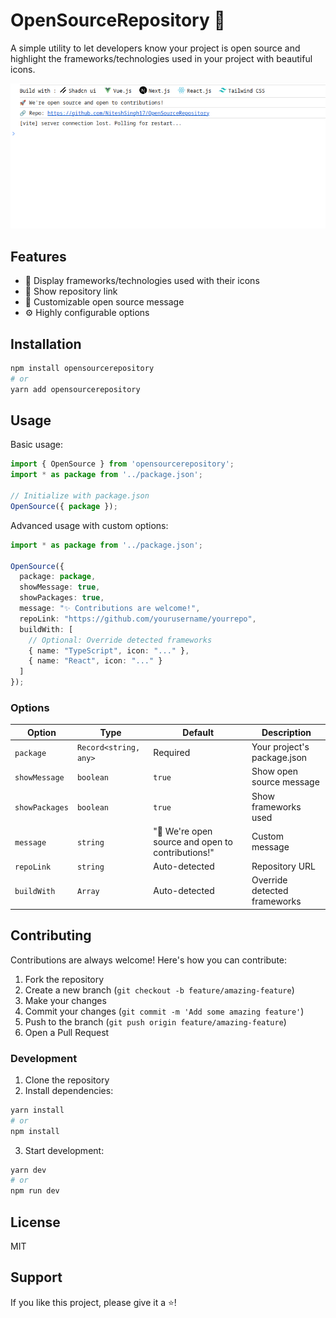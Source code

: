 # OpenSourceRepository 🚀

A simple utility to let developers know your project is open source and highlight the frameworks/technologies used in your project with beautiful icons.

![Preview](assets/preview.png)

## Features

- 🎨 Display frameworks/technologies used with their icons
- 🔗 Show repository link
- 📢 Customizable open source message
- ⚙️ Highly configurable options

## Installation

```bash
npm install opensourcerepository
# or
yarn add opensourcerepository
```

## Usage

Basic usage:

```typescript
import { OpenSource } from 'opensourcerepository';
import * as package from '../package.json';

// Initialize with package.json
OpenSource({ package });
```

Advanced usage with custom options:

```typescript
import * as package from '../package.json';

OpenSource({
  package: package,
  showMessage: true,
  showPackages: true,
  message: "✨ Contributions are welcome!",
  repoLink: "https://github.com/yourusername/yourrepo",
  buildWith: [
    // Optional: Override detected frameworks
    { name: "TypeScript", icon: "..." },
    { name: "React", icon: "..." }
  ]
});
```

### Options

| Option | Type | Default | Description |
|--------|------|---------|-------------|
| `package` | `Record<string, any>` | Required | Your project's package.json |
| `showMessage` | `boolean` | `true` | Show open source message |
| `showPackages` | `boolean` | `true` | Show frameworks used |
| `message` | `string` | "🚀 We're open source and open to contributions!" | Custom message |
| `repoLink` | `string` | Auto-detected | Repository URL |
| `buildWith` | `Array` | Auto-detected | Override detected frameworks |

## Contributing

Contributions are always welcome! Here's how you can contribute:

1. Fork the repository
2. Create a new branch (`git checkout -b feature/amazing-feature`)
3. Make your changes
4. Commit your changes (`git commit -m 'Add some amazing feature'`)
5. Push to the branch (`git push origin feature/amazing-feature`)
6. Open a Pull Request

### Development

1. Clone the repository
2. Install dependencies:
```bash
yarn install
# or
npm install
```

3. Start development:
```bash
yarn dev
# or
npm run dev
```

## License

MIT

## Support

If you like this project, please give it a ⭐️!